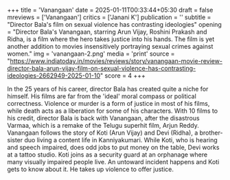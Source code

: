 +++
title = 'Vanangaan'
date = 2025-01-11T00:33:44+05:30
draft = false
mreviews = ['Vanangaan']
critics = ['Janani K']
publication = ''
subtitle = "Director Bala's film on sexual violence has contrasting ideologies"
opening = "Director Bala's Vanangaan, starring Arun Vijay, Roshini Prakash and Ridha, is a film where the hero takes justice into his hands. The film is yet another addition to movies insensitively portraying sexual crimes against women."
img = 'vanangaan-2.png'
media = 'print'
source = "https://www.indiatoday.in/movies/reviews/story/vanangaan-movie-review-director-bala-arun-vijay-film-on-sexual-violence-has-contrasting-ideologies-2662949-2025-01-10"
score = 4
+++

In the 25 years of his career, director Bala has created quite a niche for himself. His films are far from the 'ideal' moral compass or political correctness. Violence or murder is a form of justice in most of his films, while death acts as a liberation for some of his characters. With 10 films to his credit, director Bala is back with Vanangaan, after the disastrous Varmaa, which is a remake of the Telugu superhit film, Arjun Reddy. Vanangaan follows the story of Koti (Arun Vijay) and Devi (Ridha), a brother-sister duo living a content life in Kanniyakumari. While Koti, who is hearing and speech impaired, does odd jobs to put money on the table, Devi works at a tattoo studio. Koti joins as a security guard at an orphanage where many visually impaired people live. An untoward incident happens and Koti gets to know about it. He takes up violence to offer justice.
